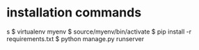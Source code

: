 # installation commands
s
$ virtualenv myenv
$ source/myenv/bin/activate
$ pip install -r requirements.txt
$ python manage.py runserver
